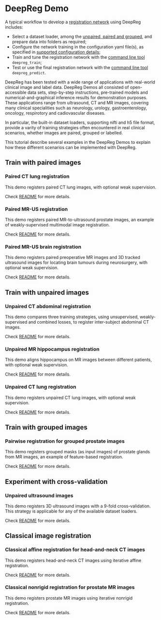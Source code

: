 # DeepReg Demo

A typical workflow to develop a [registration network](tutorial_registration.md) using
DeepReg includes:

- Select a dataset loader, among the [unpaired, paired and grouped](doc_data_loader.md),
  and prepare data into folders as required;
- Configure the network training in the configuration yaml file(s), as specified in
  [supported configuration details](doc_configuration.md);
- Train and tune the registration network with the [command line tool](doc_command.md)
  `deepreg_train`;
- Test or use the final registration network with the
  [command line tool](doc_command.md) `deepreg_predict`.

DeepReg has been tested with a wide range of applications with real-world clinical image
and label data. DeepReg Demos all consisted of open-accessible data sets, step-by-step
instructions, pre-trained models and numerical-and-graphical inference results for
demonstration purposes. These applications range from ultrasound, CT and MR images,
covering many clinical specialities such as neurology, urology, gastroenterology,
oncology, respirotory and cadiovascular diseases.

In particular, the built-in dataset loaders, supporting nifti and h5 file format,
provide a varity of training strategies often encountered in real clinical scenarios,
whether images are paired, grouped or labelled.

This tutorial describe several examples in the DeepReg Demos to explain how these
different scenarios can be implemented with DeepReg.

## Train with paired images

### Paired CT lung registration

This demo registers paired CT lung images, with optional weak supervision.

Check [README](https://github.com/DeepRegNet/DeepReg/tree/master/demos/paired_ct_lung)
for more details.

### Paired MR-US registration

This demo registers paired MR-to-ultrasound prostate images, an example of
weakly-supervised multimodal image registration.

Check
[README](https://github.com/DeepRegNet/DeepReg/tree/master/demos/paired_mrus_prostate)
for more details.

### Paired MR-US brain registration

This demo registers paired preoperative MR images and 3D tracked ultrasound images for
locating brain tumours during neurosurgery, with optional weak supervision.

Check
[README](https://github.com/DeepRegNet/DeepReg/tree/master/demos/paired_mrus_brain) for
more details.

## Train with unpaired images

### Unpaired CT abdominal registration

This demo compares three training strategies, using unsupervised, weakly-supervised and
combined losses, to register inter-subject abdominal CT images.

Check
[README](https://github.com/DeepRegNet/DeepReg/tree/master/demos/unpaired_ct_abdomen)
for more details.

### Unpaired MR hippocampus registration

This demo aligns hippocampus on MR images between different patients, with optional weak
supervision.

Check
[README](https://github.com/DeepRegNet/DeepReg/tree/master/demos/unpaired_mr_brain) for
more details.

### Unpaired CT lung registration

This demo registers unpaired CT lung images, with optional weak supervision.

Check [README](https://github.com/DeepRegNet/DeepReg/tree/master/demos/unpaired_ct_lung)
for more details.

## Train with grouped images

### Pairwise registration for grouped prostate images

This demo registers grouped masks (as input images) of prostate glands from MR images,
an example of feature-based registration.

Check
[README](https://github.com/DeepRegNet/DeepReg/tree/master/demos/grouped_mask_prostate_longitudinal)
for more details.

## Experiment with cross-validation

### Unpaired ultrasound images

This demo registers 3D ultrasound images with a 9-fold cross-validation. This strategy
is applicable for any of the available dataset loaders.

Check
[README](https://github.com/DeepRegNet/DeepReg/tree/master/demos/unpaired_us_prostate_cv)
for more details.

## Classical image registration

### Classical affine registration for head-and-neck CT images

This demo registers head-and-neck CT images using iterative affine registration.

Check
[README](https://github.com/DeepRegNet/DeepReg/tree/master/demos/classical_ct_headneck_affine)
for more details.

### Classical nonrigid registration for prostate MR images

This demo registers prostate MR images using iterative nonrigid registration.

Check
[README](https://github.com/DeepRegNet/DeepReg/tree/master/demos/classical_mr_prostate_nonrigid)
for more details.
